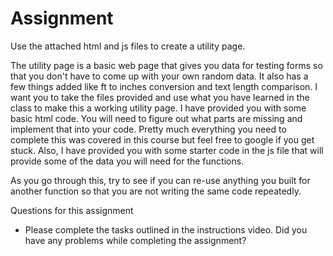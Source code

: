 # Assignment
Use the attached html and js files to create a utility page.

The utility page is a basic web page that gives you data for testing forms so that you don't have to come up with your own random data. It also has a few things added like ft to inches conversion and text length comparison.
I want you to take the files provided and use what you have learned in the class to make this a working utility page.
I have provided you with some basic html code. You will need to figure out what parts are missing and implement that into your code.
Pretty much everything you need to complete this was covered in this course but feel free to google if you get stuck. Also, I have provided you with some starter code in the js file that will provide some of the data you will need for the functions.

As you go through this, try to see if you can re-use anything you built for another function so that you are not writing the same code repeatedly.

Questions for this assignment
- Please complete the tasks outlined in the instructions video. Did you have any problems while completing the assignment?